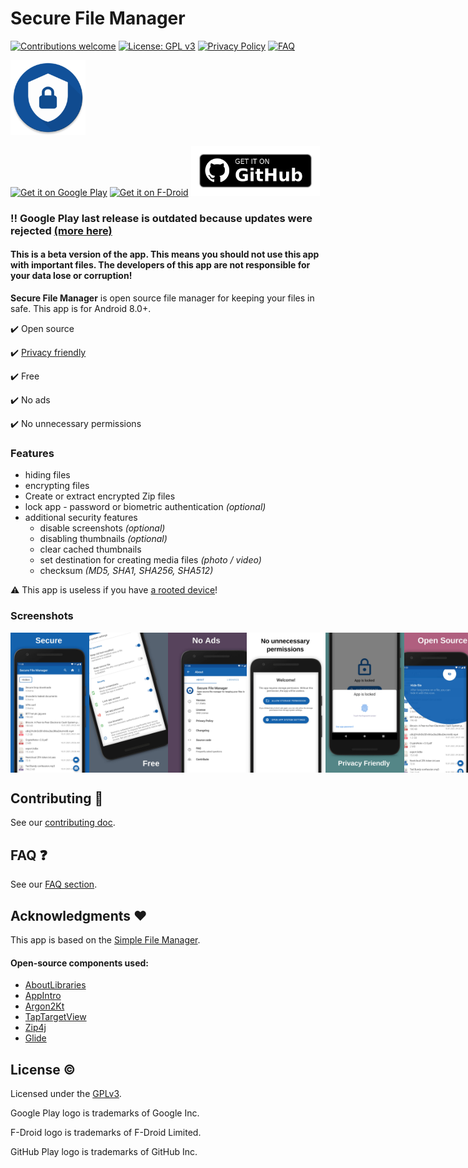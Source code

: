 # Secure File Manager

[![Contributions welcome](https://img.shields.io/badge/contributions-welcome-brightgreen.svg?style=flat)](./CONTRIBUTING.md)
[![License: GPL v3](https://img.shields.io/badge/License-GPLv3-blue.svg)](./LICENSE)
[![Privacy Policy](https://img.shields.io/badge/Privacy-Policy-informational.svg)](./PRIVACY_POLICY.md)
[![FAQ](https://img.shields.io/badge/FAQ-read-informational.svg)](https://github.com/Secure-File-Manager/Secure-File-Manager/wiki/Frequently-Asked-Questions)

<img alt="Logo" src="fastlane/metadata/android/en-US/images/icon.png" width="120" />

<a href='https://play.google.com/store/apps/details?id=com.securefilemanager.app'><img src='https://play.google.com/intl/en_us/badges/images/generic/en-play-badge.png' alt='Get it on Google Play' height='80' /></a>
<a href='https://f-droid.org/packages/com.securefilemanager.app'><img src='https://fdroid.gitlab.io/artwork/badge/get-it-on.png' alt='Get it on F-Droid' height='80' /></a>
<a href='https://github.com/Secure-File-Manager/Secure-File-Manager/releases'><img src='assets/github.png' alt='Get it on Github' height='80' /></a>

### :bangbang: Google Play last release is outdated because updates were rejected [(more here)](https://github.com/Secure-File-Manager/Secure-File-Manager/issues/36)

#### This is a beta version of the app. This means you should not use this app with important files. The developers of this app are not responsible for your data lose or corruption!

**Secure File Manager** is open source file manager for keeping your files in safe. This app is for Android 8.0+.

:heavy_check_mark: Open source

:heavy_check_mark: [Privacy friendly](./PRIVACY_POLICY.md)

:heavy_check_mark: Free

:heavy_check_mark: No ads

:heavy_check_mark: No unnecessary permissions

### Features

 - hiding files
 - encrypting files
 - Create or extract encrypted Zip files
 - lock app - password or biometric authentication *(optional)*
 - additional security features
   - disable screenshots *(optional)*
   - disabling thumbnails *(optional)*
   - clear cached thumbnails
   - set destination for creating media files *(photo / video)*
   - checksum *(MD5, SHA1, SHA256, SHA512)*

:warning:  This app is useless if you have [a rooted device](https://github.com/Secure-File-Manager/Secure-File-Manager/wiki/Frequently-Asked-Questions#i-have-a-rooted-device-are-there-some-security-implications)!

### Screenshots

<div style="display:flex;">
<img alt="App image" src="fastlane/metadata/android/en-US/images/phoneScreenshots/app_1.jpg" width="25%">
<img alt="App image" src="fastlane/metadata/android/en-US/images/phoneScreenshots/app_2.jpg" width="25%">
<img alt="App image" src="fastlane/metadata/android/en-US/images/phoneScreenshots/app_3.jpg" width="25%">
<img alt="App image" src="fastlane/metadata/android/en-US/images/phoneScreenshots/app_4.jpg" width="25%">
<img alt="App image" src="fastlane/metadata/android/en-US/images/phoneScreenshots/app_5.jpg" width="25%">
<img alt="App image" src="fastlane/metadata/android/en-US/images/phoneScreenshots/app_6.jpg" width="25%">
</div>

## Contributing :busts_in_silhouette:

See our [contributing doc](./CONTRIBUTING.md).

## FAQ :question:

See our [FAQ section](https://github.com/Secure-File-Manager/Secure-File-Manager/wiki/Frequently-Asked-Questions).

## Acknowledgments :heart:

This app is based on the [Simple File Manager](https://github.com/SimpleMobileTools/Simple-File-Manager).

#### Open-source components used:

 * [AboutLibraries](https://github.com/mikepenz/AboutLibraries)
 * [AppIntro](https://github.com/AppIntro/AppIntro)
 * [Argon2Kt](https://github.com/lambdapioneer/argon2kt)
 * [TapTargetView](https://github.com/KeepSafe/TapTargetView)
 * [Zip4j](https://github.com/srikanth-lingala/zip4j)
 * [Glide](https://github.com/bumptech/glide)


## License :copyright:

Licensed under the [GPLv3](./LICENSE).

Google Play logo is trademarks of Google Inc.

F-Droid logo is trademarks of F-Droid Limited.

GitHub Play logo is trademarks of GitHub Inc.
